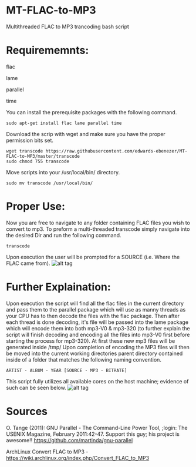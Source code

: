 # MT-FLAC-to-MP3

Multithreaded FLAC to MP3 trancoding bash script

# Requirememnts:
  flac
  
  lame
  
  parallel
  
  time
  
  
You can install the prerequisite packages with the following command.

    sudo apt-get install flac lame parallel time

Download the scrip with wget and make sure you have the proper permission bits set.

    wget transcode https://raw.githubusercontent.com/edwards-ebenezer/MT-FLAC-to-MP3/master/transcode
    sudo chmod 755 transcode
  
Move scripts into your /usr/local/bin/ directory.

    sudo mv transcode /usr/local/bin/
  
# Proper Use:
Now you are free to navigate to any folder containing FLAC files you wish to convert to mp3.
To preform a multi-threaded transcode simply navigate into the desired Dir and run the following command.

    transcode
  
Upon execution the user will be prompted for a SOURCE (i.e. Where the FLAC came from). 
![alt tag](https://user-images.githubusercontent.com/20598737/30212927-e700977a-9474-11e7-9061-67e4946ddbb2.png)

# Further Explaination:
Upon execution the script will find all the flac files in the current directory and pass them to the parallel package which will use as manny threads as your CPU has to then decode the files with the flac package. Then after each thread is done decoding, it's file will be passed into the lame package which will encode them into both mp3-V0 & mp3-320 (to further explain the script will finish decoding and encoding all the files into mp3-V0 first before starting the process for mp3-320). At first these new mp3 files will be generated inside /tmp/ Upon completion of encoding the MP3 files will then be moved into the current working directories parent directory contained inside of a folder that matches the following naming convention.

    ARTIST - ALBUM - YEAR [SOURCE - MP3 - BITRATE]
    
This script fully utilizes all available cores on the host machine; evidence of such can be seen below.
![alt tag](https://user-images.githubusercontent.com/20598737/30219088-fc3f9fc8-9488-11e7-932b-42ca2a320824.png)

# Sources
  O. Tange (2011): GNU Parallel - The Command-Line Power Tool,
  ;login: The USENIX Magazine, February 2011:42-47.
  Support this guy; his project is awesome!!
  https://github.com/martinda/gnu-parallel
  
  ArchLinux Convert FLAC to MP3 - https://wiki.archlinux.org/index.php/Convert_FLAC_to_MP3
